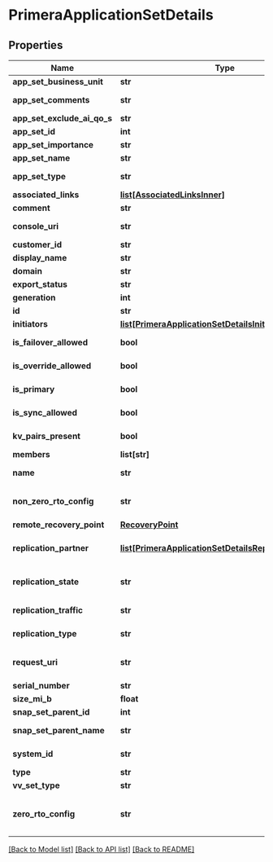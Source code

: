# PrimeraApplicationSetDetails

## Properties
Name | Type | Description | Notes
------------ | ------------- | ------------- | -------------
**app_set_business_unit** | **str** | Appset BusinessUnit | [optional] 
**app_set_comments** | **str** | Application set comments | [optional] 
**app_set_exclude_ai_qo_s** | **str** | Exclusion from AI QoS | [optional] 
**app_set_id** | **int** | ID | [optional] 
**app_set_importance** | **str** | Importance Level | [optional] 
**app_set_name** | **str** | Application set name | [optional] 
**app_set_type** | **str** | Type of the application set | [optional] 
**associated_links** | [**list[AssociatedLinksInner]**](AssociatedLinksInner.md) | Associated Links Details | [optional] 
**comment** | **str** | Comments if any | [optional] 
**console_uri** | **str** | consoleUri for detailed storage object | [optional] 
**customer_id** | **str** | customerId | [optional] 
**display_name** | **str** | Display Name | [optional] 
**domain** | **str** | Domain name | [optional] 
**export_status** | **str** | Export status | [optional] 
**generation** | **int** | generation | [optional] 
**id** | **str** | uid of the applicationset | [optional] 
**initiators** | [**list[PrimeraApplicationSetDetailsInitiators]**](PrimeraApplicationSetDetailsInitiators.md) | Initiator details | [optional] 
**is_failover_allowed** | **bool** | Shows if failover is allowed or not | [optional] 
**is_override_allowed** | **bool** | Shows if Override is allowed or not | [optional] 
**is_primary** | **bool** | States if the Application set is Primary or not | [optional] 
**is_sync_allowed** | **bool** | Shows if sync is allowed or not | [optional] 
**kv_pairs_present** | **bool** | Represents KV pairs present or not | [optional] 
**members** | **list[str]** | Volume Names | [optional] 
**name** | **str** | Name of the application set | [optional] 
**non_zero_rto_config** | **str** | Non-Zero RTO configuration. Supported config is Active-Sync | [optional] 
**remote_recovery_point** | [**RecoveryPoint**](RecoveryPoint.md) |  | [optional] 
**replication_partner** | [**list[PrimeraApplicationSetDetailsReplicationPartner]**](PrimeraApplicationSetDetailsReplicationPartner.md) | Shows the Replication Partner Systems and Replication Partners | [optional] 
**replication_state** | **str** | Shows whether data replication is in started or stopped state | [optional] 
**replication_traffic** | **str** | Shows the direction of flow of data | [optional] 
**replication_type** | **str** | Mode of replication. Can be sync or periodic | [optional] 
**request_uri** | **str** | RequestUri for applicationsets resources | [optional] 
**serial_number** | **str** | Serial number. | [optional] 
**size_mi_b** | **float** | Size in MB of appset | [optional] 
**snap_set_parent_id** | **int** | ParentId of the snapSet | [optional] 
**snap_set_parent_name** | **str** | Parent name of the snapSet | [optional] 
**system_id** | **str** | SystemUid/serialNumber of the array. | [optional] 
**type** | **str** | type | [optional] 
**vv_set_type** | **str** | Type of the volume-set | [optional] 
**zero_rto_config** | **str** | Zero RTO configuration. Supported configs are Active Peer Persistence and Peer Persistence | [optional] 

[[Back to Model list]](../README.md#documentation-for-models) [[Back to API list]](../README.md#documentation-for-api-endpoints) [[Back to README]](../README.md)


